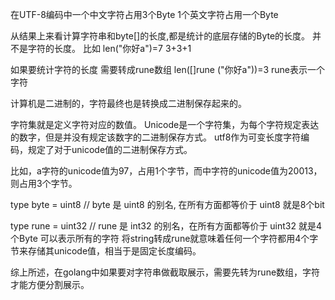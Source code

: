 在UTF-8编码中一个中文字符占用3个Byte 1个英文字符占用一个Byte

从结果上来看计算字符串和byte[]的长度,都是统计的底层存储的Byte的长度。
并不是字符的长度。
比如 len("你好a")=7  3+3+1

如果要统计字符的长度 需要转成rune数组   len([]rune ("你好a"))=3 rune表示一个字符

计算机是二进制的，字符最终也是转换成二进制保存起来的。

字符集就是定义字符对应的数值。 Unicode是一个字符集，为每个字符规定表达的数字，但是并没有规定该数字的二进制保存方式。
utf8作为可变长度字符编码，规定了对于unicode值的二进制保存方式。

比如，a字符的unicode值为97，占用1个字节，而中字符的unicode值为20013，则占用3个字节。

type byte = uint8 // byte 是 uint8 的别名, 在所有方面都等价于 uint8  就是8个bit

type rune = uint32 // rune 是 int32 的别名，在所有方面都等价于 uint32 就是4个Byte 可以表示所有的字符
将string转成rune就意味着任何一个字符都用4个字节来存储其unicode值，相当于是固定长度编码。


综上所述，在golang中如果要对字符串做截取展示，需要先转为rune数组，字符才能方便分割展示。

